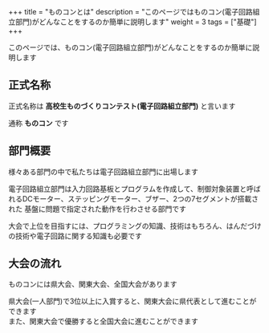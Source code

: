 +++
title = "ものコンとは"
description = "このページではものコン(電子回路組立部門)がどんなことをするのか簡単に説明します"
weight = 3
tags = ["基礎"]
+++

このページでは、ものコン(電子回路組立部門)がどんなことをするのか簡単に説明します

## 正式名称

正式名称は **高校生ものづくりコンテスト(電子回路組立部門)** と言います

通称 **ものコン** です

## 部門概要

様々ある部門の中で私たちは電子回路組立部門に出場します

電子回路組立部門は入力回路基板とプログラムを作成して、制御対象装置と呼ばれるDCモーター、ステッピングモーター、ブザー、2つの7セグメントが搭載された
基盤に問題で指定された動作を行わさせる部門です

大会で上位を目指すには、プログラミングの知識、技術はもちろん、はんだづけの技術や電子回路に関する知識も必要です

## 大会の流れ

ものコンには県大会、関東大会、全国大会があります

県大会(一人部門)で3位以上に入賞すると、関東大会に県代表として進むことができます  
また、関東大会で優勝すると全国大会に進むことができます
